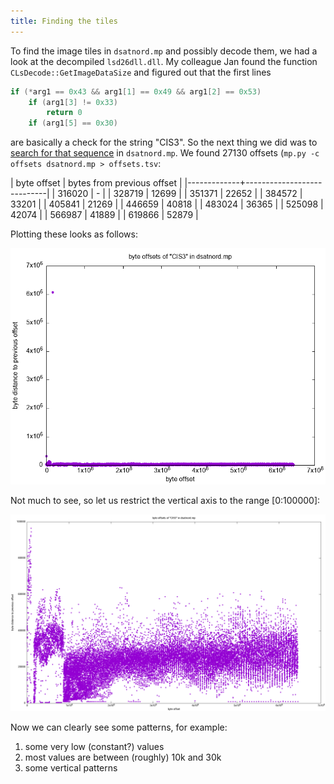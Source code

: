 ```yaml
---
title: Finding the tiles
---
```


To find the image tiles in `dsatnord.mp` and possibly decode them, we
had a look at the decompiled `lsd26dll.dll`. My colleague Jan found
the function `CLsDecode::GetImageDataSize` and figured out that the
first lines

```c
if (*arg1 == 0x43 && arg1[1] == 0x49 && arg1[2] == 0x53)
    if (arg1[3] != 0x33)
        return 0
    if (arg1[5] == 0x30)
```

are basically a check for the string "CIS3". So the next thing we did
was to [search for that sequence](/src/mp.py) in `dsatnord.mp`. We
found 27130 offsets (`mp.py -c offsets dsatnord.mp > offsets.tsv`:

| byte offset | bytes from previous offset |
|-------------+----------------------------|
|      316020 |                          - |
|      328719 |                      12699 |
|      351371 |                      22652 |
|      384572 |                      33201 |
|      405841 |                      21269 |
|      446659 |                      40818 |
|      483024 |                      36365 |
|      525098 |                      42074 |
|      566987 |                      41889 |
|      619866 |                      52879 |

Plotting these looks as follows:

![](/img/offsets.png)

Not much to see, so let us restrict the vertical axis to the range [0:100000]:

![](/img/offsets_zoom.png)

Now we can clearly see some patterns, for example:

1. some very low (constant?) values
2. most values are between (roughly) 10k and 30k
3. some vertical patterns
